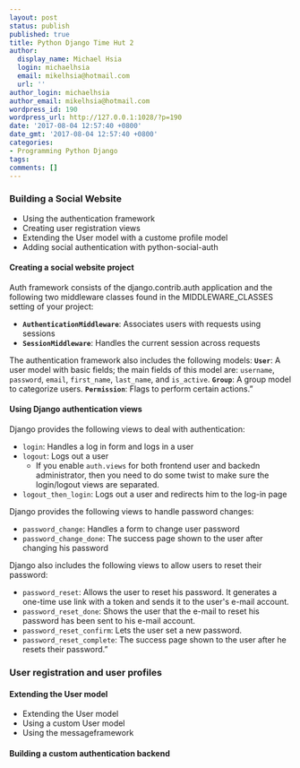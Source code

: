 ```yaml
---
layout: post
status: publish
published: true
title: Python Django Time Hut 2
author:
  display_name: Michael Hsia
  login: michaelhsia
  email: mikelhsia@hotmail.com
  url: ''
author_login: michaelhsia
author_email: mikelhsia@hotmail.com
wordpress_id: 190
wordpress_url: http://127.0.0.1:1028/?p=190
date: '2017-08-04 12:57:40 +0800'
date_gmt: '2017-08-04 12:57:40 +0800'
categories:
- Programming Python Django
tags:
comments: []
---
```


<!--More-->
### Building a Social Website
- Using the authentication framework
- Creating user registration views
- Extending the User model with a custome profile model
- Adding social authentication with python-social-auth

#### Creating a social website project
Auth framework consists of the django.contrib.auth application and the following two middleware classes found in the MIDDLEWARE_CLASSES setting of your project:
- **`AuthenticationMiddleware`**: Associates users with requests using sessions
- **`SessionMiddleware`**: Handles the current session across requests

The authentication framework also includes the following models:
**`User`**: A user model with basic fields; the main fields of this model are: `username`, `password`, `email`, `first_name`, `last_name`, and `is_active`.
**`Group`**: A group model to categorize users.
**`Permission`**: Flags to perform certain actions.”

#### Using Django authentication views
Django provides the following views to deal with authentication:
- `login`: Handles a log in form and logs in a user
- `logout`: Logs out a user
  - If you enable `auth.views` for both frontend user and backedn administrator, then you need to do some twist to make sure the login/logout views are separated.
- `logout_then_login`: Logs out a user and redirects him to the log-in page

Django provides the following views to handle password changes:
- `password_change`: Handles a form to change user password
- `password_change_done`: The success page shown to the user after changing his password

Django also includes the following views to allow users to reset their password:
- `password_reset`: Allows the user to reset his password. It generates a one-time use link with a token and sends it to the user's e-mail account.
- `password_reset_done`: Shows the user that the e-mail to reset his password has been sent to his e-mail account.
- `password_reset_confirm`: Lets the user set a new password.
- `password_reset_complete`: The success page shown to the user after he resets their password.”

### User registration and user profiles

#### Extending the User model
- Extending the User model
- Using a custom User model
- Using the messageframework

#### Building a custom authentication backend
